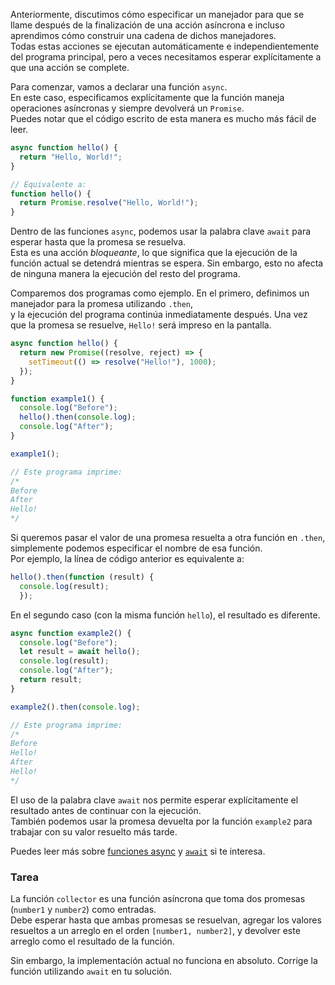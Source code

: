 Anteriormente, discutimos cómo especificar un manejador para que se llame después de la finalización de una acción asíncrona e incluso aprendimos cómo construir una cadena de dichos manejadores.  
Todas estas acciones se ejecutan automáticamente e independientemente del programa principal, pero a veces necesitamos esperar explícitamente a que una acción se complete.

Para comenzar, vamos a declarar una función `async`.  
En este caso, especificamos explícitamente que la función maneja operaciones asíncronas y siempre devolverá un `Promise`.  
Puedes notar que el código escrito de esta manera es mucho más fácil de leer.

```js
async function hello() {
  return "Hello, World!";
}

// Equivalente a:
function hello() {
  return Promise.resolve("Hello, World!");
}
```

Dentro de las funciones `async`, podemos usar la palabra clave `await` para esperar hasta que la promesa se resuelva.  
Esta es una acción _bloqueante_, lo que significa que la ejecución de la función actual se detendrá mientras se espera. Sin embargo, esto no afecta de ninguna manera la ejecución del resto del programa.

Comparemos dos programas como ejemplo. En el primero, definimos un manejador para la promesa utilizando `.then`,  
y la ejecución del programa continúa inmediatamente después. Una vez que la promesa se resuelve, `Hello!` será impreso en la pantalla.

```js
async function hello() {
  return new Promise((resolve, reject) => {
    setTimeout(() => resolve("Hello!"), 1000);
  });
}

function example1() {
  console.log("Before");
  hello().then(console.log);
  console.log("After");
}

example1();

// Este programa imprime:
/*
Before
After
Hello!
*/
```

<div class="hint">

  Si queremos pasar el valor de una promesa resuelta a otra función en `.then`, simplemente podemos especificar el nombre de esa función.  
  Por ejemplo, la línea de código anterior es equivalente a:
  ```js
  hello().then(function (result) {
    console.log(result);
    });
  ```
</div>

En el segundo caso (con la misma función `hello`), el resultado es diferente.
```js
async function example2() {
  console.log("Before");
  let result = await hello();
  console.log(result);
  console.log("After");
  return result;
}

example2().then(console.log);

// Este programa imprime:
/*
Before
Hello!
After
Hello!
*/
```

El uso de la palabra clave `await` nos permite esperar explícitamente el resultado antes de continuar con la ejecución.  
También podemos usar la promesa devuelta por la función `example2` para trabajar con su valor resuelto más tarde.

Puedes leer más sobre [funciones async](https://developer.mozilla.org/es/docs/Web/JavaScript/Reference/Statements/async_function) y [`await`](https://developer.mozilla.org/es/docs/Web/JavaScript/Reference/Operators/await) si te interesa.

### Tarea
La función `collector` es una función asíncrona que toma dos promesas (`number1` y `number2`) como entradas.  
Debe esperar hasta que ambas promesas se resuelvan, agregar los valores resueltos a un arreglo en el orden `[number1, number2]`, y devolver este arreglo como el resultado de la función.

Sin embargo, la implementación actual no funciona en absoluto. Corrige la función utilizando `await` en tu solución.
